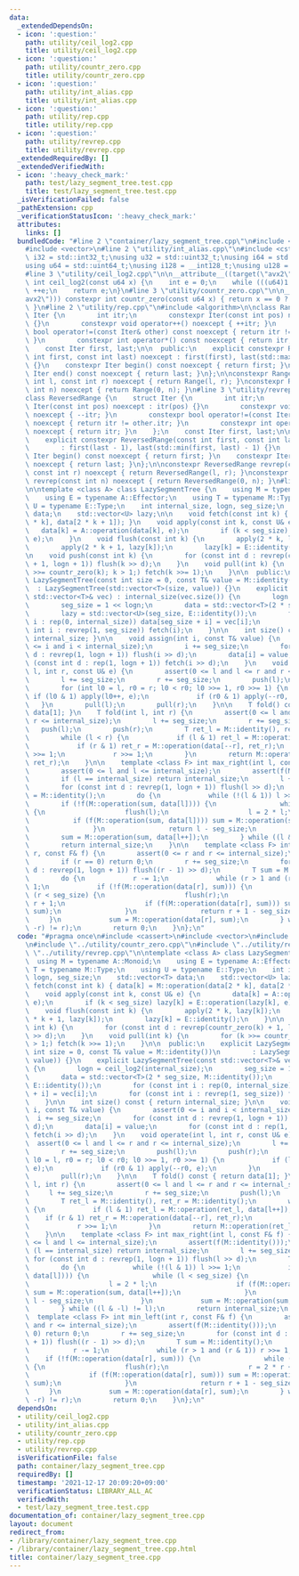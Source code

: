 ```yaml
---
data:
  _extendedDependsOn:
  - icon: ':question:'
    path: utility/ceil_log2.cpp
    title: utility/ceil_log2.cpp
  - icon: ':question:'
    path: utility/countr_zero.cpp
    title: utility/countr_zero.cpp
  - icon: ':question:'
    path: utility/int_alias.cpp
    title: utility/int_alias.cpp
  - icon: ':question:'
    path: utility/rep.cpp
    title: utility/rep.cpp
  - icon: ':question:'
    path: utility/revrep.cpp
    title: utility/revrep.cpp
  _extendedRequiredBy: []
  _extendedVerifiedWith:
  - icon: ':heavy_check_mark:'
    path: test/lazy_segment_tree.test.cpp
    title: test/lazy_segment_tree.test.cpp
  _isVerificationFailed: false
  _pathExtension: cpp
  _verificationStatusIcon: ':heavy_check_mark:'
  attributes:
    links: []
  bundledCode: "#line 2 \"container/lazy_segment_tree.cpp\"\n#include <cassert>\n\
    #include <vector>\n#line 2 \"utility/int_alias.cpp\"\n#include <cstdint>\n\nusing\
    \ i32 = std::int32_t;\nusing u32 = std::uint32_t;\nusing i64 = std::int64_t;\n\
    using u64 = std::uint64_t;\nusing i128 = __int128_t;\nusing u128 = __uint128_t;\n\
    #line 3 \"utility/ceil_log2.cpp\"\n\n__attribute__((target(\"avx2\"))) constexpr\
    \ int ceil_log2(const u64 x) {\n    int e = 0;\n    while (((u64)1 << e) < x)\
    \ ++e;\n    return e;\n}\n#line 3 \"utility/countr_zero.cpp\"\n\n__attribute__((target(\"\
    avx2\"))) constexpr int countr_zero(const u64 x) { return x == 0 ? 64 : __builtin_ctzll(x);\
    \ }\n#line 2 \"utility/rep.cpp\"\n#include <algorithm>\n\nclass Range {\n    struct\
    \ Iter {\n        int itr;\n        constexpr Iter(const int pos) noexcept : itr(pos)\
    \ {}\n        constexpr void operator++() noexcept { ++itr; }\n        constexpr\
    \ bool operator!=(const Iter& other) const noexcept { return itr != other.itr;\
    \ }\n        constexpr int operator*() const noexcept { return itr; }\n    };\n\
    \    const Iter first, last;\n\n  public:\n    explicit constexpr Range(const\
    \ int first, const int last) noexcept : first(first), last(std::max(first, last))\
    \ {}\n    constexpr Iter begin() const noexcept { return first; }\n    constexpr\
    \ Iter end() const noexcept { return last; }\n};\n\nconstexpr Range rep(const\
    \ int l, const int r) noexcept { return Range(l, r); }\nconstexpr Range rep(const\
    \ int n) noexcept { return Range(0, n); }\n#line 3 \"utility/revrep.cpp\"\n\n\
    class ReversedRange {\n    struct Iter {\n        int itr;\n        constexpr\
    \ Iter(const int pos) noexcept : itr(pos) {}\n        constexpr void operator++()\
    \ noexcept { --itr; }\n        constexpr bool operator!=(const Iter& other) const\
    \ noexcept { return itr != other.itr; }\n        constexpr int operator*() const\
    \ noexcept { return itr; }\n    };\n    const Iter first, last;\n\n  public:\n\
    \    explicit constexpr ReversedRange(const int first, const int last) noexcept\n\
    \        : first(last - 1), last(std::min(first, last) - 1) {}\n    constexpr\
    \ Iter begin() const noexcept { return first; }\n    constexpr Iter end() const\
    \ noexcept { return last; }\n};\n\nconstexpr ReversedRange revrep(const int l,\
    \ const int r) noexcept { return ReversedRange(l, r); }\nconstexpr ReversedRange\
    \ revrep(const int n) noexcept { return ReversedRange(0, n); }\n#line 8 \"container/lazy_segment_tree.cpp\"\
    \n\ntemplate <class A> class LazySegmentTree {\n    using M = typename A::Monoid;\n\
    \    using E = typename A::Effector;\n    using T = typename M::Type;\n    using\
    \ U = typename E::Type;\n    int internal_size, logn, seg_size;\n    std::vector<T>\
    \ data;\n    std::vector<U> lazy;\n\n    void fetch(const int k) { data[k] = M::operation(data[2\
    \ * k], data[2 * k + 1]); }\n    void apply(const int k, const U& e) {\n     \
    \   data[k] = A::operation(data[k], e);\n        if (k < seg_size) lazy[k] = E::operation(lazy[k],\
    \ e);\n    }\n    void flush(const int k) {\n        apply(2 * k, lazy[k]);\n\
    \        apply(2 * k + 1, lazy[k]);\n        lazy[k] = E::identity();\n    }\n\
    \n    void push(const int k) {\n        for (const int d : revrep(countr_zero(k)\
    \ + 1, logn + 1)) flush(k >> d);\n    }\n    void pull(int k) {\n        for (k\
    \ >>= countr_zero(k); k > 1;) fetch(k >>= 1);\n    }\n\n  public:\n    explicit\
    \ LazySegmentTree(const int size = 0, const T& value = M::identity())\n      \
    \  : LazySegmentTree(std::vector<T>(size, value)) {}\n    explicit LazySegmentTree(const\
    \ std::vector<T>& vec) : internal_size(vec.size()) {\n        logn = ceil_log2(internal_size);\n\
    \        seg_size = 1 << logn;\n        data = std::vector<T>(2 * seg_size, M::identity());\n\
    \        lazy = std::vector<U>(seg_size, E::identity());\n        for (const int\
    \ i : rep(0, internal_size)) data[seg_size + i] = vec[i];\n        for (const\
    \ int i : revrep(1, seg_size)) fetch(i);\n    }\n\n    int size() const { return\
    \ internal_size; }\n\n    void assign(int i, const T& value) {\n        assert(0\
    \ <= i and i < internal_size);\n        i += seg_size;\n        for (const int\
    \ d : revrep(1, logn + 1)) flush(i >> d);\n        data[i] = value;\n        for\
    \ (const int d : rep(1, logn + 1)) fetch(i >> d);\n    }\n    void operate(int\
    \ l, int r, const U& e) {\n        assert(0 <= l and l <= r and r <= internal_size);\n\
    \        l += seg_size;\n        r += seg_size;\n        push(l);\n        push(r);\n\
    \        for (int l0 = l, r0 = r; l0 < r0; l0 >>= 1, r0 >>= 1) {\n           \
    \ if (l0 & 1) apply(l0++, e);\n            if (r0 & 1) apply(--r0, e);\n     \
    \   }\n        pull(l);\n        pull(r);\n    }\n\n    T fold() const { return\
    \ data[1]; }\n    T fold(int l, int r) {\n        assert(0 <= l and l <= r and\
    \ r <= internal_size);\n        l += seg_size;\n        r += seg_size;\n     \
    \   push(l);\n        push(r);\n        T ret_l = M::identity(), ret_r = M::identity();\n\
    \        while (l < r) {\n            if (l & 1) ret_l = M::operation(ret_l, data[l++]);\n\
    \            if (r & 1) ret_r = M::operation(data[--r], ret_r);\n            l\
    \ >>= 1;\n            r >>= 1;\n        }\n        return M::operation(ret_l,\
    \ ret_r);\n    }\n\n    template <class F> int max_right(int l, const F& f) {\n\
    \        assert(0 <= l and l <= internal_size);\n        assert(f(M::identity()));\n\
    \        if (l == internal_size) return internal_size;\n        l += seg_size;\n\
    \        for (const int d : revrep(1, logn + 1)) flush(l >> d);\n        T sum\
    \ = M::identity();\n        do {\n            while (!(l & 1)) l >>= 1;\n    \
    \        if (!f(M::operation(sum, data[l]))) {\n                while (l < seg_size)\
    \ {\n                    flush(l);\n                    l = 2 * l;\n         \
    \           if (f(M::operation(sum, data[l]))) sum = M::operation(sum, data[l++]);\n\
    \                }\n                return l - seg_size;\n            }\n    \
    \        sum = M::operation(sum, data[l++]);\n        } while ((l & -l) != l);\n\
    \        return internal_size;\n    }\n\n    template <class F> int min_left(int\
    \ r, const F& f) {\n        assert(0 <= r and r <= internal_size);\n        assert(f(M::identity()));\n\
    \        if (r == 0) return 0;\n        r += seg_size;\n        for (const int\
    \ d : revrep(1, logn + 1)) flush((r - 1) >> d);\n        T sum = M::identity();\n\
    \        do {\n            r -= 1;\n            while (r > 1 and (r & 1)) r >>=\
    \ 1;\n            if (!f(M::operation(data[r], sum))) {\n                while\
    \ (r < seg_size) {\n                    flush(r);\n                    r = 2 *\
    \ r + 1;\n                    if (f(M::operation(data[r], sum))) sum = M::operation(data[r--],\
    \ sum);\n                }\n                return r + 1 - seg_size;\n       \
    \     }\n            sum = M::operation(data[r], sum);\n        } while ((r &\
    \ -r) != r);\n        return 0;\n    }\n};\n"
  code: "#pragma once\n#include <cassert>\n#include <vector>\n#include \"../utility/ceil_log2.cpp\"\
    \n#include \"../utility/countr_zero.cpp\"\n#include \"../utility/rep.cpp\"\n#include\
    \ \"../utility/revrep.cpp\"\n\ntemplate <class A> class LazySegmentTree {\n  \
    \  using M = typename A::Monoid;\n    using E = typename A::Effector;\n    using\
    \ T = typename M::Type;\n    using U = typename E::Type;\n    int internal_size,\
    \ logn, seg_size;\n    std::vector<T> data;\n    std::vector<U> lazy;\n\n    void\
    \ fetch(const int k) { data[k] = M::operation(data[2 * k], data[2 * k + 1]); }\n\
    \    void apply(const int k, const U& e) {\n        data[k] = A::operation(data[k],\
    \ e);\n        if (k < seg_size) lazy[k] = E::operation(lazy[k], e);\n    }\n\
    \    void flush(const int k) {\n        apply(2 * k, lazy[k]);\n        apply(2\
    \ * k + 1, lazy[k]);\n        lazy[k] = E::identity();\n    }\n\n    void push(const\
    \ int k) {\n        for (const int d : revrep(countr_zero(k) + 1, logn + 1)) flush(k\
    \ >> d);\n    }\n    void pull(int k) {\n        for (k >>= countr_zero(k); k\
    \ > 1;) fetch(k >>= 1);\n    }\n\n  public:\n    explicit LazySegmentTree(const\
    \ int size = 0, const T& value = M::identity())\n        : LazySegmentTree(std::vector<T>(size,\
    \ value)) {}\n    explicit LazySegmentTree(const std::vector<T>& vec) : internal_size(vec.size())\
    \ {\n        logn = ceil_log2(internal_size);\n        seg_size = 1 << logn;\n\
    \        data = std::vector<T>(2 * seg_size, M::identity());\n        lazy = std::vector<U>(seg_size,\
    \ E::identity());\n        for (const int i : rep(0, internal_size)) data[seg_size\
    \ + i] = vec[i];\n        for (const int i : revrep(1, seg_size)) fetch(i);\n\
    \    }\n\n    int size() const { return internal_size; }\n\n    void assign(int\
    \ i, const T& value) {\n        assert(0 <= i and i < internal_size);\n      \
    \  i += seg_size;\n        for (const int d : revrep(1, logn + 1)) flush(i >>\
    \ d);\n        data[i] = value;\n        for (const int d : rep(1, logn + 1))\
    \ fetch(i >> d);\n    }\n    void operate(int l, int r, const U& e) {\n      \
    \  assert(0 <= l and l <= r and r <= internal_size);\n        l += seg_size;\n\
    \        r += seg_size;\n        push(l);\n        push(r);\n        for (int\
    \ l0 = l, r0 = r; l0 < r0; l0 >>= 1, r0 >>= 1) {\n            if (l0 & 1) apply(l0++,\
    \ e);\n            if (r0 & 1) apply(--r0, e);\n        }\n        pull(l);\n\
    \        pull(r);\n    }\n\n    T fold() const { return data[1]; }\n    T fold(int\
    \ l, int r) {\n        assert(0 <= l and l <= r and r <= internal_size);\n   \
    \     l += seg_size;\n        r += seg_size;\n        push(l);\n        push(r);\n\
    \        T ret_l = M::identity(), ret_r = M::identity();\n        while (l < r)\
    \ {\n            if (l & 1) ret_l = M::operation(ret_l, data[l++]);\n        \
    \    if (r & 1) ret_r = M::operation(data[--r], ret_r);\n            l >>= 1;\n\
    \            r >>= 1;\n        }\n        return M::operation(ret_l, ret_r);\n\
    \    }\n\n    template <class F> int max_right(int l, const F& f) {\n        assert(0\
    \ <= l and l <= internal_size);\n        assert(f(M::identity()));\n        if\
    \ (l == internal_size) return internal_size;\n        l += seg_size;\n       \
    \ for (const int d : revrep(1, logn + 1)) flush(l >> d);\n        T sum = M::identity();\n\
    \        do {\n            while (!(l & 1)) l >>= 1;\n            if (!f(M::operation(sum,\
    \ data[l]))) {\n                while (l < seg_size) {\n                    flush(l);\n\
    \                    l = 2 * l;\n                    if (f(M::operation(sum, data[l])))\
    \ sum = M::operation(sum, data[l++]);\n                }\n                return\
    \ l - seg_size;\n            }\n            sum = M::operation(sum, data[l++]);\n\
    \        } while ((l & -l) != l);\n        return internal_size;\n    }\n\n  \
    \  template <class F> int min_left(int r, const F& f) {\n        assert(0 <= r\
    \ and r <= internal_size);\n        assert(f(M::identity()));\n        if (r ==\
    \ 0) return 0;\n        r += seg_size;\n        for (const int d : revrep(1, logn\
    \ + 1)) flush((r - 1) >> d);\n        T sum = M::identity();\n        do {\n \
    \           r -= 1;\n            while (r > 1 and (r & 1)) r >>= 1;\n        \
    \    if (!f(M::operation(data[r], sum))) {\n                while (r < seg_size)\
    \ {\n                    flush(r);\n                    r = 2 * r + 1;\n     \
    \               if (f(M::operation(data[r], sum))) sum = M::operation(data[r--],\
    \ sum);\n                }\n                return r + 1 - seg_size;\n       \
    \     }\n            sum = M::operation(data[r], sum);\n        } while ((r &\
    \ -r) != r);\n        return 0;\n    }\n};\n"
  dependsOn:
  - utility/ceil_log2.cpp
  - utility/int_alias.cpp
  - utility/countr_zero.cpp
  - utility/rep.cpp
  - utility/revrep.cpp
  isVerificationFile: false
  path: container/lazy_segment_tree.cpp
  requiredBy: []
  timestamp: '2021-12-17 20:09:20+09:00'
  verificationStatus: LIBRARY_ALL_AC
  verifiedWith:
  - test/lazy_segment_tree.test.cpp
documentation_of: container/lazy_segment_tree.cpp
layout: document
redirect_from:
- /library/container/lazy_segment_tree.cpp
- /library/container/lazy_segment_tree.cpp.html
title: container/lazy_segment_tree.cpp
---
```

